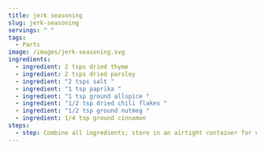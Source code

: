 ```yaml
---
title: jerk seasoning
slug: jerk-seasoning
servings: " "
tags:
  - Parts
image: /images/jerk-seasoning.svg
ingredients:
  - ingredient: 2 tsps dried thyme
  - ingredient: 2 tsps dried parsley
  - ingredient: "2 tsps salt "
  - ingredient: "1 tsp paprika "
  - ingredient: "1 tsp ground allspice "
  - ingredient: "1/2 tsp dried chili flakes "
  - ingredient: "1/2 tsp ground nutmeg "
  - ingredient: 1/4 tsp ground cinnamon
steps:
  - step: Combine all ingredients; store in an airtight container for up to 3 months.
---
```

